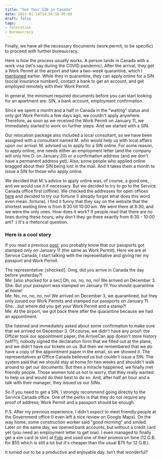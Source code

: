 ```yaml
---
title: "Get Your SIN in Canada"
date: 2021-01-14T14:54:18-05:00
draft: false
tags:
- relocation
- bureaucracy 
---
```

Finally, we have all the necessary documents (work permit, to be specific) to proceed with further bureaucracy.

Here is how the process usually works. A person lands in Canada with a work visa (let's say during the COVID pandemic). After the arrival, they get a Work Permit at the airport and take a two-week quarantine, which I [mentioned](https://natashakatson.github.io/ru/posts/quarantine/) earlier. While they in quarantine, they can apply online for a SIN (social insurance number0, contact a bank to get an account, and get employed remotely with their Work Permit.

In general, the minimum required documents before you can start looking for an apartment are: SIN, a bank account, employment confirmation.

Since we spent a month and a half in Canada in the "waiting" status and only got Work Permits a few days ago, we couldn't apply anywhere. Therefore, as soon as we received the Work Permit on January 11, we immediately started to work on further steps. And we started with a SIN.

Our relocation package also included a local consultant, so we have been assigned with a consultant named M. who would help us with local affairs upon our arrival. M. advised us to apply for a SIN online. For some reason, to apply online, one needs either an employment letter (and the company will only hire D. on January 20) or a confirmation address (and we don't have a permanent address yet). Also, some people who applied online bragged about their SIN being lost in the mail. And it takes them a month to issue a SIN for those who apply online. 

We decided that M.'s advice to apply online was, of course, a good one, and we would use it if necessary. But we decided to try to go to the Service Canada office first (offline). We checked the addresses for open offices [here](http://www.servicecanada.gc.ca/tbsc-fsco/sc-dsp.jsp?rc=3591&lang=eng) and decided to try our fortune (I already forgot what does this word even mean..fortune). I find it funny that they say on the website that the shortest waiting time is from 8:30 till 10:00 am. We went there at 8:30, and we were the only ones. How does it work? If people read that there are no lines during these hours, why don't they go there exactly from 8:30 - 10:00 am? :) It's a rhetorical question.

### Here is a cool story

If you read a previous [post](https://natashakatson.github.io/ru/posts/welcome-to-canada/), you probably know that our passports got stamped only on January 11 (the same as Work Permit). 
Here we are at Service Canada; I start talking with the representative and giving her my passport and Work Permit.

The representative: [shocked]. Omg, did you arrive in Canada the day before yesterday?!    
Me: [also shocked for a sec] Oh, no, no, no, no! We arrived on December 3.  
She: But your passport was stamped on January 11! You should quarantine at home!   
Me: No, no, no, no, no! We arrived on December 3, we quarantined, but they only issued our Work Permits and stamped our passports on January 11.  
She: ..but where did you get your Work Permit and a stamp?!  
Me: At the airport, we got back there after the quarantine because we had an appointment.  

She listened and immediately asked about some confirmation to make sure that we arrived on December 3. Of course, we didn't have any proof: the Officer took our appointment paper; the ArriveCan app doesn't store history (wtf?!); nobody signed the declaration form that we filled out at the plane, and we didn't have our tickets on us. But then we remembered that we do have a copy of the appointment paper in the email, so we showed it. The representatives at Office Canada believed us but couldn't issue a SIN. The system said that we should stay at home for two weeks and shouldn't walk around to get our documents. But then a miracle happened, we finally met friendly people. Those women told us not to worry, that they really wanted to help us and would do their best to do so. And, after half an hour and a talk with their manager, they issued us our SINs.

So if you need to get a SIN, I strongly recommend going directly to the Service Canada office. One of the perks is that they do not require any proof of address; Work Permit and a passport should be enough.

P.S. After my previous experience, I didn't expect to meet friendly people at the Government office (I even left a nice review on Google Maps). On the way home, some construction worker said "good morning" and smiled. Later on the same day, we opened bank accounts, but without a credit card yet (you need an employment letter to get one). I even managed to finally get a sim card (e sim) at [Fido](https://fido.sparkrefer.com/?utm_campaign=fido_raf1&amp;utm_content=bottom_content&amp;utm_medium=email&amp;utm_source=buyapowa&amp;utm_term=custom_email_325ad300-fd9c-11ea-8623-3d2c4398e224) and used one of their promos on time (12 G.B. for $55 which is still a lot but it's cheaper than the usual $75 for 12 G.B.). 

It turned out to be a productive and enjoyable day. Isn't that wonderful?
